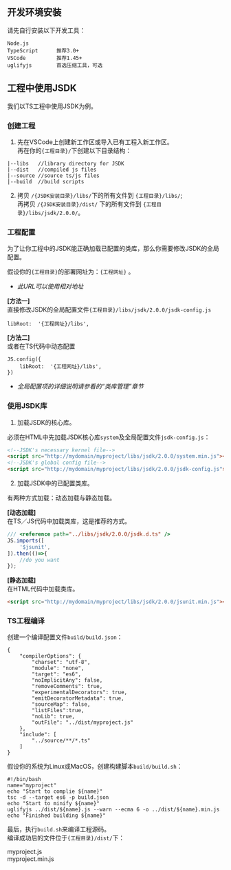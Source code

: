 ## 开发环境安装
请先自行安装以下开发工具：
```
Node.js
TypeScript      推荐3.0+
VSCode          推荐1.45+
uglifyjs        首选压缩工具，可选
```

## 工程中使用JSDK
我们以TS工程中使用JSDK为例。

### 创建工程 
1. 先在VSCode上创建新工作区或导入已有工程入新工作区。<br>
再在你的<code>{工程目录}/</code>下创建以下目录结构：

```
|--libs   //library directory for JSDK
|--dist   //compiled js files
|--source //source ts/js files
|--build  //build scripts
```

2. 拷贝 <code>/{JSDK安装目录}/libs/</code>下的所有文件到 <code>{工程目录}/libs/</code>;<br>
再拷贝 <code>/{JSDK安装目录}/dist/</code> 下的所有文件到 <code>{工程目录}/libs/jsdk/2.0.0/</code>。

### 工程配置
为了让你工程中的JSDK能正确加载已配置的类库，那么你需要修改JSDK的全局配置。

假设你的<code>{工程目录}</code>的部署网址为：<code>{工程网址}</code> 。<br>
* *此URL可以使用相对地址*

<b>[方法一]</b><br>
直接修改JSDK的全局配置文件<code>{工程目录}/libs/jsdk/2.0.0/jsdk-config.js</code>
```
libRoot:  '{工程网址}/libs',
```

<b>[方法二]</b><br>
或者在TS代码中动态配置
```
JS.config({
    libRoot:  '{工程网址}/libs',
})
```
* *全局配置项的详细说明请参看的“类库管理”章节*

### 使用JSDK库

1. 加载JSDK的核心库。

必须在HTML中先加载JSDK核心库<code>system</code>及全局配置文件<code>jsdk-config.js</code>：

```html
<!--JSDK's necessary kernel file-->
<script src="http://mydomain/myproject/libs/jsdk/2.0.0/system.min.js"></script>
<!--JSDK's global config file-->
<script src="http://mydomain/myproject/libs/jsdk/2.0.0/jsdk-config.js"></script>
```

2. 加载JSDK中的已配置类库。

有两种方式加载：动态加载与静态加载。

<b>[动态加载]</b><br>
在TS／JS代码中加载类库，这是推荐的方式。
```javascript
/// <reference path="../libs/jsdk/2.0.0/jsdk.d.ts" /> 
JS.imports([
    '$jsunit', 
]).then(()=>{
    //do you want
});
```
<b>[静态加载]</b><br>
在HTML代码中加载类库。
```html
<script src="http://mydomain/myproject/libs/jsdk/2.0.0/jsunit.min.js"></script>
```

### TS工程编译
创建一个编译配置文件<code>build/build.json</code>：
```
{
    "compilerOptions": {
        "charset": "utf-8",
        "module": "none",
        "target": "es6",
        "noImplicitAny": false,
        "removeComments": true,
        "experimentalDecorators": true,
        "emitDecoratorMetadata": true,
        "sourceMap": false,
        "listFiles":true,
        "noLib": true,
        "outFile": "../dist/myproject.js"
    },
    "include": [
        "../source/**/*.ts"
    ]
}
```
假设你的系统为Linux或MacOS，创建构建脚本<code>build/build.sh</code>：
```
#!/bin/bash
name="myproject"
echo "Start to complie ${name}"
tsc -d --target es6 -p build.json
echo "Start to minify ${name}"
uglifyjs ../dist/${name}.js --warn --ecma 6 -o ../dist/${name}.min.js
echo "Finished building ${name}"
```

最后，执行<code>build.sh</code>来编译工程源码。<br>
编译成功后的文件位于<code>{工程目录}/dist/</code>下：
<p class="warn">
myproject.js<br>
myproject.min.js
</p>